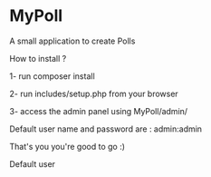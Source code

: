 # MyPoll
A small application to create Polls

How to install ?

1- run composer install

2- run includes/setup.php from your browser

3- access the admin panel using MyPoll/admin/

Default user name and password are : admin:admin

That's you you're good to go :)

Default user
